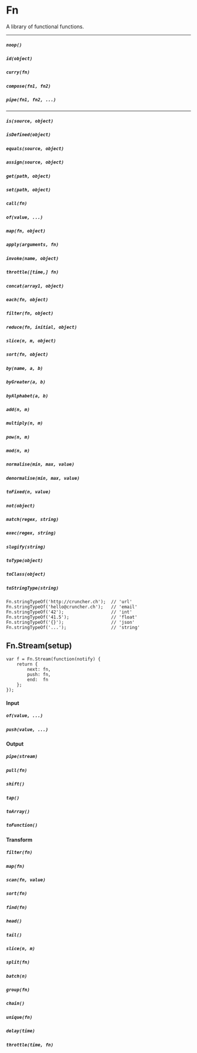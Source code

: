 # Fn

A library of functional functions.

<hr/>

##### `noop()`
##### `id(object)`
##### `curry(fn)`
##### `compose(fn1, fn2)`
##### `pipe(fn1, fn2, ...)`

<hr/>

##### `is(source, object)`
##### `isDefined(object)`
##### `equals(source, object)`
##### `assign(source, object)`
##### `get(path, object)`
##### `set(path, object)`
##### `call(fn)`
##### `of(value, ...)`
##### `map(fn, object)`
##### `apply(arguments, fn)`
##### `invoke(name, object)`
##### `throttle([time,] fn)`
##### `concat(array1, object)`
##### `each(fn, object)`
##### `filter(fn, object)`
##### `reduce(fn, initial, object)`
##### `slice(n, m, object)`
##### `sort(fn, object)`
##### `by(name, a, b)`
##### `byGreater(a, b)`
##### `byAlphabet(a, b)`
##### `add(n, m)`
##### `multiply(n, m)`
##### `pow(n, m)`
##### `mod(n, m)`
##### `normalise(min, max, value)`
##### `denormalise(min, max, value)`
##### `toFixed(n, value)`
##### `not(object)`
##### `match(regex, string)`
##### `exec(regex, string)`
##### `slugify(string)`
##### `toType(object)`
##### `toClass(object)`
##### `toStringType(string)`

    Fn.stringTypeOf('http://cruncher.ch');  // 'url'
    Fn.stringTypeOf('hello@cruncher.ch');   // 'email'
    Fn.stringTypeOf('42');                  // 'int'
    Fn.stringTypeOf('41.5');                // 'float'
    Fn.stringTypeOf('{}');                  // 'json'
    Fn.stringTypeOf('...');                 // 'string'

## Fn.Stream(setup)

    var f = Fn.Stream(function(notify) {
        return {
            next: fn,
            push: fn,
            end:  fn
        };
    });

#### Input

##### `of(value, ...)`
##### `push(value, ...)`

#### Output

##### `pipe(stream)`
##### `pull(fn)`
##### `shift()`
##### `tap()`
##### `toArray()`
##### `toFunction()`

#### Transform

##### `filter(fn)`
##### `map(fn)`
<!-- ##### `reduce(fn, value)` -->
##### `scan(fn, value)`
##### `sort(fn)`
##### `find(fn)`
##### `head()`
##### `tail()`
##### `slice(n, m)`
##### `split(fn)`
##### `batch(n)`
##### `group(fn)`
##### `chain()`
##### `unique(fn)`

##### `delay(time)`
##### `throttle(time, fn)`

<!--##### `boolify()`
##### `stringify()`
##### `jsonify()`
##### `slugify()`
##### `match(regex)`
##### `exec(regex)`
##### `get(path)`
##### `set(path, value)`
##### `assign(source)`
-->
